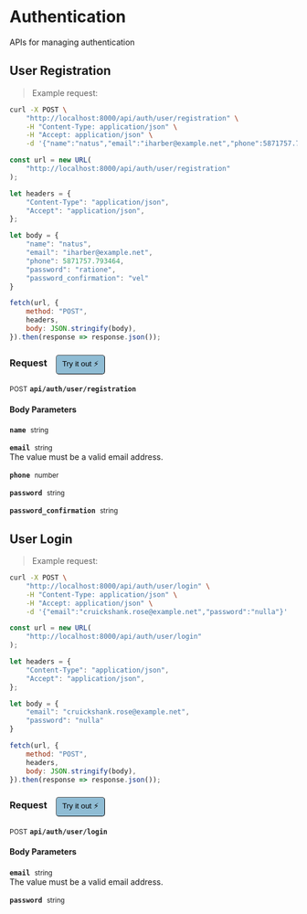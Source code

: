 # Authentication

APIs for managing authentication

## User Registration




> Example request:

```bash
curl -X POST \
    "http://localhost:8000/api/auth/user/registration" \
    -H "Content-Type: application/json" \
    -H "Accept: application/json" \
    -d '{"name":"natus","email":"iharber@example.net","phone":5871757.793464,"password":"ratione","password_confirmation":"vel"}'

```

```javascript
const url = new URL(
    "http://localhost:8000/api/auth/user/registration"
);

let headers = {
    "Content-Type": "application/json",
    "Accept": "application/json",
};

let body = {
    "name": "natus",
    "email": "iharber@example.net",
    "phone": 5871757.793464,
    "password": "ratione",
    "password_confirmation": "vel"
}

fetch(url, {
    method: "POST",
    headers,
    body: JSON.stringify(body),
}).then(response => response.json());
```


<div id="execution-results-POSTapi-auth-user-registration" hidden>
    <blockquote>Received response<span id="execution-response-status-POSTapi-auth-user-registration"></span>:</blockquote>
    <pre class="json"><code id="execution-response-content-POSTapi-auth-user-registration"></code></pre>
</div>
<div id="execution-error-POSTapi-auth-user-registration" hidden>
    <blockquote>Request failed with error:</blockquote>
    <pre><code id="execution-error-message-POSTapi-auth-user-registration"></code></pre>
</div>
<form id="form-POSTapi-auth-user-registration" data-method="POST" data-path="api/auth/user/registration" data-authed="0" data-hasfiles="0" data-headers='{"Content-Type":"application\/json","Accept":"application\/json"}' onsubmit="event.preventDefault(); executeTryOut('POSTapi-auth-user-registration', this);">
<h3>
    Request&nbsp;&nbsp;&nbsp;
        <button type="button" style="background-color: #8fbcd4; padding: 5px 10px; border-radius: 5px; border-width: thin;" id="btn-tryout-POSTapi-auth-user-registration" onclick="tryItOut('POSTapi-auth-user-registration');">Try it out ⚡</button>
    <button type="button" style="background-color: #c97a7e; padding: 5px 10px; border-radius: 5px; border-width: thin;" id="btn-canceltryout-POSTapi-auth-user-registration" onclick="cancelTryOut('POSTapi-auth-user-registration');" hidden>Cancel</button>&nbsp;&nbsp;
    <button type="submit" style="background-color: #6ac174; padding: 5px 10px; border-radius: 5px; border-width: thin;" id="btn-executetryout-POSTapi-auth-user-registration" hidden>Send Request 💥</button>
    </h3>
<p>
<small class="badge badge-black">POST</small>
 <b><code>api/auth/user/registration</code></b>
</p>
<h4 class="fancy-heading-panel"><b>Body Parameters</b></h4>
<p>
<b><code>name</code></b>&nbsp;&nbsp;<small>string</small>  &nbsp;
<input type="text" name="name" data-endpoint="POSTapi-auth-user-registration" data-component="body" required  hidden>
<br>
</p>
<p>
<b><code>email</code></b>&nbsp;&nbsp;<small>string</small>  &nbsp;
<input type="text" name="email" data-endpoint="POSTapi-auth-user-registration" data-component="body" required  hidden>
<br>
The value must be a valid email address.</p>
<p>
<b><code>phone</code></b>&nbsp;&nbsp;<small>number</small>  &nbsp;
<input type="number" name="phone" data-endpoint="POSTapi-auth-user-registration" data-component="body" required  hidden>
<br>
</p>
<p>
<b><code>password</code></b>&nbsp;&nbsp;<small>string</small>  &nbsp;
<input type="text" name="password" data-endpoint="POSTapi-auth-user-registration" data-component="body" required  hidden>
<br>
</p>
<p>
<b><code>password_confirmation</code></b>&nbsp;&nbsp;<small>string</small>  &nbsp;
<input type="text" name="password_confirmation" data-endpoint="POSTapi-auth-user-registration" data-component="body" required  hidden>
<br>
</p>

</form>


## User Login




> Example request:

```bash
curl -X POST \
    "http://localhost:8000/api/auth/user/login" \
    -H "Content-Type: application/json" \
    -H "Accept: application/json" \
    -d '{"email":"cruickshank.rose@example.net","password":"nulla"}'

```

```javascript
const url = new URL(
    "http://localhost:8000/api/auth/user/login"
);

let headers = {
    "Content-Type": "application/json",
    "Accept": "application/json",
};

let body = {
    "email": "cruickshank.rose@example.net",
    "password": "nulla"
}

fetch(url, {
    method: "POST",
    headers,
    body: JSON.stringify(body),
}).then(response => response.json());
```


<div id="execution-results-POSTapi-auth-user-login" hidden>
    <blockquote>Received response<span id="execution-response-status-POSTapi-auth-user-login"></span>:</blockquote>
    <pre class="json"><code id="execution-response-content-POSTapi-auth-user-login"></code></pre>
</div>
<div id="execution-error-POSTapi-auth-user-login" hidden>
    <blockquote>Request failed with error:</blockquote>
    <pre><code id="execution-error-message-POSTapi-auth-user-login"></code></pre>
</div>
<form id="form-POSTapi-auth-user-login" data-method="POST" data-path="api/auth/user/login" data-authed="0" data-hasfiles="0" data-headers='{"Content-Type":"application\/json","Accept":"application\/json"}' onsubmit="event.preventDefault(); executeTryOut('POSTapi-auth-user-login', this);">
<h3>
    Request&nbsp;&nbsp;&nbsp;
        <button type="button" style="background-color: #8fbcd4; padding: 5px 10px; border-radius: 5px; border-width: thin;" id="btn-tryout-POSTapi-auth-user-login" onclick="tryItOut('POSTapi-auth-user-login');">Try it out ⚡</button>
    <button type="button" style="background-color: #c97a7e; padding: 5px 10px; border-radius: 5px; border-width: thin;" id="btn-canceltryout-POSTapi-auth-user-login" onclick="cancelTryOut('POSTapi-auth-user-login');" hidden>Cancel</button>&nbsp;&nbsp;
    <button type="submit" style="background-color: #6ac174; padding: 5px 10px; border-radius: 5px; border-width: thin;" id="btn-executetryout-POSTapi-auth-user-login" hidden>Send Request 💥</button>
    </h3>
<p>
<small class="badge badge-black">POST</small>
 <b><code>api/auth/user/login</code></b>
</p>
<h4 class="fancy-heading-panel"><b>Body Parameters</b></h4>
<p>
<b><code>email</code></b>&nbsp;&nbsp;<small>string</small>  &nbsp;
<input type="text" name="email" data-endpoint="POSTapi-auth-user-login" data-component="body" required  hidden>
<br>
The value must be a valid email address.</p>
<p>
<b><code>password</code></b>&nbsp;&nbsp;<small>string</small>  &nbsp;
<input type="text" name="password" data-endpoint="POSTapi-auth-user-login" data-component="body" required  hidden>
<br>
</p>

</form>



